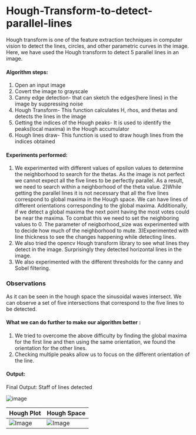 # Hough-Transform-to-detect-parallel-lines

Hough transform is one of the feature extraction techniques in computer vision to detect the lines, circles, and other parametric curves in the image. Here, we have used the Hough transform to detect 5 parallel lines in an image.

#### Algorithm steps:
1) Open an input image
2) Covert the image to grayscale
3) Canny edge detection- that can sketch the edges(here lines) in the image by suppressing noise
4) Hough Transform- This function calculates H, rhos, and thetas and detects the lines in the image
5) Getting the indices of the Hough peaks- It is used to identify the peaks(local maxima) in the Hough accumulator
6) Hough lines draw- This function is used to draw hough lines from the indices obtained

#### Experiments performed:
1) We experimented with different values of epsilon values to determine the neighborhood to search for the thetas. As the image is not perfect we cannot expect all the five lines to be perfectly parallel. As a result, we need to search within a neighborhood of the theta value.
2)While getting the  parallel lines it is not necessary that all the five lines correspond to global maxima in the Hough space. We can have lines of different orientations corresponding to the global maxima. Additionally, if we detect a global maxima the next point having the most votes could be near the maxima. To combat this we need to set the neighboring values to 0. The parameter of neigborhood_size was experimented with to decide how much of the neighborhood to mute.
3)Experimented with line thickness to see the changes happening while detecting lines.
4) We also tried the opencv Hough transform library to see what lines they detect in the image. Surprisingly they detected horizontal lines in the image.
5) We also experimented with the different thresholds for the canny and Sobel filtering.

### Observations

As it can be seen in the hough space the sinusoidal waves intersect. We can observe a set of five intersections that correspond to the five lines to be detected.


#### What we can do further to make our algorithm better :
1) We tried to overcome the above difficulty by finding the global maxima for the first line and then using the same orientation, we found the orientation for the other lines.
2) Checking multiple peaks allow us to focus on the different orientation of the line.

#### Output:

Final Output: Staff of lines detected

![image](https://github.com/tanmayiballa/Hough-Transform-to-detect-parallel-lines/edit/main/detected.png)

| Hough Plot  | Hough Space |
| -------  | - |
| ![Image](https://github.com/tanmayiballa/Hough-Transform-to-detect-parallel-lines/edit/main/houghplot) | ![Image](https://github.com/tanmayiballa/Hough-Transform-to-detect-parallel-lines/edit/main/houghspace) |
